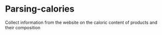 # Parsing-calories
Collect information from the website on the caloric content of products and their composition
